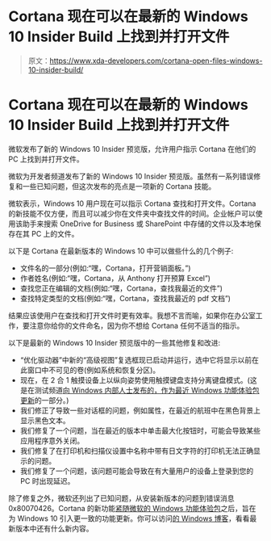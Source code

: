 # Cortana 现在可以在最新的 Windows 10 Insider Build 上找到并打开文件

> 原文：<https://www.xda-developers.com/cortana-open-files-windows-10-insider-build/>

# Cortana 现在可以在最新的 Windows 10 Insider Build 上找到并打开文件

微软发布了新的 Windows 10 Insider 预览版，允许用户指示 Cortana 在他们的 PC 上找到并打开文件。

微软为开发者频道发布了新的 Windows 10 Insider 预览版。虽然有一系列错误修复和一些已知问题，但这次发布的亮点是一项新的 Cortana 技能。

微软表示，Windows 10 用户现在可以指示 Cortana 查找和打开文件。Cortana 的新技能不仅方便，而且可以减少你在文件夹中查找文件的时间。企业帐户可以使用该助手来搜索 OneDrive for Business 或 SharePoint 中存储的文件以及本地保存在其 PC 上的文件。

以下是 Cortana 在最新版本的 Windows 10 中可以做些什么的几个例子:

*   文件名的一部分(例如:“嘿，Cortana，打开营销面板。”)
*   作者姓名(例如:“嘿，Cortana，从 Anthony 打开预算 Excel”)
*   查找您正在编辑的文档(例如:“嘿，Cortana，查找我最近的文件”)
*   查找特定类型的文档(例如:“嘿，Cortana，查找我最近的 pdf 文档”)

结果应该使用户在查找和打开文件时更有效率。我想不言而喻，如果你在办公室工作，要注意你给你的文件命名，因为你不想给 Cortana 任何不适当的指示。

以下是最新的 Windows 10 Insider 预览版中的一些其他修复和改进:

*   “优化驱动器”中新的“高级视图”复选框现已启动并运行，选中它将显示以前在此窗口中不可见的卷(例如系统和恢复分区)。
*   现在，在 2 合 1 触摸设备上以纵向姿势使用触摸键盘支持分离键盘模式。(这是在测试频道[向 Windows 内部人士发布的，作为最近 Windows 功能体验包更新](https://blogs.windows.com/windows-insider/2020/11/30/releasing-windows-feature-experience-pack-120-2212-1070-0-to-the-beta-channel/)的一部分。)
*   我们修正了导致一些对话框的问题，例如属性，在最近的航班中在黑色背景上显示黑色文本。
*   我们修复了一个问题，当在最近的版本中单击最大化按钮时，可能会导致某些应用程序意外关闭。
*   我们修复了在打印机和扫描仪设置中名称中带有日文字符的打印机无法正确显示的问题。
*   我们修复了一个问题，该问题可能会导致在有大量用户的设备上登录到您的 PC 时出现延迟。

除了修复之外，微软还列出了已知问题，从安装新版本的问题到错误消息 0x80070426。Cortana 的新功能[紧随微软的 Windows 功能体验包](https://www.xda-developers.com/microsoft-windows-feature-experience-pack-for-windows-10/)之后，旨在为 Windows 10 引入更一致的功能更新。你可以访问[的 Windows 博客](https://blogs.windows.com/windows-insider/2020/12/03/announcing-windows-10-insider-preview-build-20270/)，看看最新版本中还有什么新内容。
